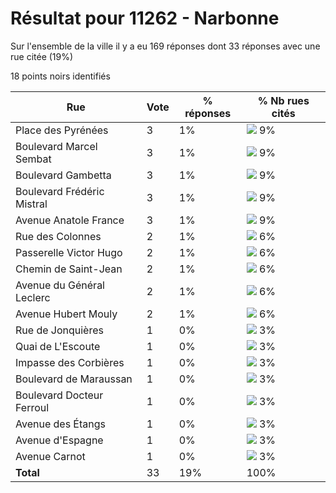 # Résultat pour 11262 - Narbonne

Sur l'ensemble de la ville il y a eu 169 réponses dont 33 réponses avec une rue citée (19%)

18 points noirs identifiés

| Rue | Vote | % réponses | % Nb rues cités|
|-----|------|------------|----------------|
| Place des Pyrénées | 3 | 1% | <img src="../../img/bar_9.gif" />&nbsp;9%|
| Boulevard Marcel Sembat | 3 | 1% | <img src="../../img/bar_9.gif" />&nbsp;9%|
| Boulevard Gambetta | 3 | 1% | <img src="../../img/bar_9.gif" />&nbsp;9%|
| Boulevard Frédéric Mistral | 3 | 1% | <img src="../../img/bar_9.gif" />&nbsp;9%|
| Avenue Anatole France | 3 | 1% | <img src="../../img/bar_9.gif" />&nbsp;9%|
| Rue des Colonnes | 2 | 1% | <img src="../../img/bar_6.gif" />&nbsp;6%|
| Passerelle Victor Hugo | 2 | 1% | <img src="../../img/bar_6.gif" />&nbsp;6%|
| Chemin de Saint-Jean | 2 | 1% | <img src="../../img/bar_6.gif" />&nbsp;6%|
| Avenue du Général Leclerc | 2 | 1% | <img src="../../img/bar_6.gif" />&nbsp;6%|
| Avenue Hubert Mouly | 2 | 1% | <img src="../../img/bar_6.gif" />&nbsp;6%|
| Rue de Jonquières | 1 | 0% | <img src="../../img/bar_3.gif" />&nbsp;3%|
| Quai de L'Escoute | 1 | 0% | <img src="../../img/bar_3.gif" />&nbsp;3%|
| Impasse des Corbières | 1 | 0% | <img src="../../img/bar_3.gif" />&nbsp;3%|
| Boulevard de Maraussan | 1 | 0% | <img src="../../img/bar_3.gif" />&nbsp;3%|
| Boulevard Docteur Ferroul | 1 | 0% | <img src="../../img/bar_3.gif" />&nbsp;3%|
| Avenue des Étangs | 1 | 0% | <img src="../../img/bar_3.gif" />&nbsp;3%|
| Avenue d'Espagne | 1 | 0% | <img src="../../img/bar_3.gif" />&nbsp;3%|
| Avenue Carnot | 1 | 0% | <img src="../../img/bar_3.gif" />&nbsp;3%|
| **Total** | 33 | 19% | 100%|
